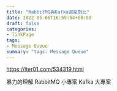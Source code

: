 ```yaml
---
title: "RabbitMQ與Kafka選型對比"
date: 2022-05-06T16:59:54+08:00
draft: false
categories:
- linkPage
tags:
- Message Queue
summary: "tags: Message Queue"
---
```


https://iter01.com/534319.html

暴力的理解
RabbitMQ 小專案
Kafka 大專案
